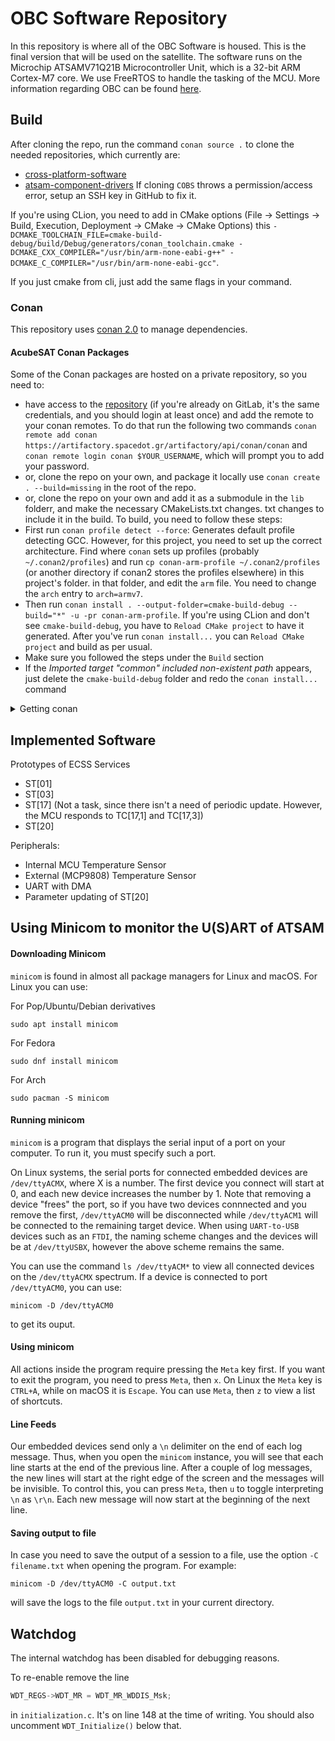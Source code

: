 # OBC Software Repository

In this repository is where all of the OBC Software is housed. This is the final version that will be used on the satellite.
The software runs on the Microchip ATSAMV71Q21B Microcontroller Unit, which is a 32-bit ARM Cortex-M7 core.
We use FreeRTOS to handle the tasking of the MCU.
More information regarding OBC can be found [here](https://gitlab.com/groups/acubesat/obc/-/wikis/home).

## Build

After cloning the repo, run the command `conan source .` to clone the needed repositories, which currently are:
- [cross-platform-software](https://gitlab.com/acubesat/obc/cross-platform-software)
- [atsam-component-drivers](https://gitlab.com/acubesat/obc/atsam-component-drivers)
If cloning `COBS` throws a permission/access error, setup an SSH key in GitHub to fix it.

If you're using CLion, you need to add in CMake options (File -> Settings -> Build, Execution, Deployment -> CMake ->
CMake Options) this `-DCMAKE_TOOLCHAIN_FILE=cmake-build-debug/build/Debug/generators/conan_toolchain.cmake -DCMAKE_CXX_COMPILER="/usr/bin/arm-none-eabi-g++" -DCMAKE_C_COMPILER="/usr/bin/arm-none-eabi-gcc"`.

If you just cmake from cli, just add the same flags in your command.

### Conan
This repository uses [conan 2.0](https://conan.io/) to manage dependencies.

#### AcubeSAT Conan Packages
Some of the Conan packages are hosted on a private repository, so you
need to:
- have access to the [repository](https://artifactory.spacedot.gr) (if you're already on GitLab, it's the same
  credentials, and you should login at least once) and add the
  remote to your conan remotes. To do that run the following two commands
  `conan remote add conan https://artifactory.spacedot.gr/artifactory/api/conan/conan` and
  `conan remote login conan $YOUR_USERNAME`, which will prompt you to add your password.
- or, clone the repo on your own, and package it locally use `conan create . --build=missing` in the root of the repo.
- or, clone the repo on your own and add it as a submodule in the `lib` folderr, and make the necessary CMakeLists.txt changes.
  txt changes to include it in the build.
To build, you need to follow these steps:
- First run `conan profile detect --force`: Generates default profile detecting GCC. However, for this project, you need to set up
    the correct architecture. Find where `conan` sets up profiles (probably `~/.conan2/profiles`) and run `cp conan-arm-profile ~/.conan2/profiles` (or another directory if conan2 stores the profiles elsewhere) in this project's folder.
    in that folder, and edit the `arm` file. You need to change the `arch` entry to `arch=armv7`.
- Then run `conan install . --output-folder=cmake-build-debug --build="*" -u -pr conan-arm-profile`. If you're using CLion and don't see `cmake-build-debug`, you have to `Reload CMake project` to have it generated. 
After you've run `conan install...` you can `Reload CMake project` and build as per usual.
- Make sure you followed the steps under the `Build` section
- If the *Imported target "common" included non-existent path* appears, just delete the `cmake-build-debug` folder and redo the `conan install...` command

<details>
<summary>Getting conan</summary>

You can install [conan](https://conan.io/) following the instructions from
[here](https://docs.conan.io/2/installation.html).:
</details>

## Implemented Software

Prototypes of ECSS Services

- ST[01]
- ST[03]
- ST[17] (Not a task, since there isn't a need of periodic update. However, the MCU responds to TC[17,1] and TC[17,3])
- ST[20]

Peripherals:

- Internal MCU Temperature Sensor
- External (MCP9808) Temperature Sensor
- UART with DMA
- Parameter updating of ST[20]

## Using Minicom to monitor the U(S)ART of ATSAM

#### Downloading Minicom

`minicom` is found in almost all package managers for Linux and macOS. For Linux you can use:

For Pop/Ubuntu/Debian derivatives
```shell
sudo apt install minicom
```

For Fedora
```shell
sudo dnf install minicom
```

For Arch
```shell
sudo pacman -S minicom
```

#### Running minicom

`minicom` is a program that displays the serial input of a port on your computer. To run it, you must specify such a port.

On Linux systems, the serial ports for connected embedded devices are `/dev/ttyACMX`, where X is a number. The first device you connect will start at 0, and each new device increases the number by 1. Note that removing a device "frees" the port, so if you have two devices connnected and you remove the first, `/dev/ttyACM0` will be disconnected while `/dev/ttyACM1` will be connected to the remaining target device. When using `UART-to-USB` devices such as an `FTDI`, the naming scheme changes and the devices will be at `/dev/ttyUSBX`, however the above scheme remains the same.

You can use the command `ls /dev/ttyACM*` to view all connected devices on the `/dev/ttyACMX` spectrum.
If a device is connected to port `/dev/ttyACM0`, you can use:
```shell
minicom -D /dev/ttyACM0
```
to get its ouput.

#### Using minicom

All actions inside the program require pressing the `Meta` key first. If you want to exit the program, you need to press `Meta`, then `x`. On Linux the `Meta` key is `CTRL+A`, while on macOS it is `Escape`. You can use `Meta`, then `z` to view a list of shortcuts.

#### Line Feeds

Our embedded devices send only a `\n` delimiter on the end of each log message. Thus, when you open the `minicom` instance, you will see that each line starts at the end of the previous line. After a couple of log messages, the new lines will start at the right edge of the screen and the messages will be invisible. To control this, you can press `Meta`, then `u` to toggle interpreting `\n` as `\r\n`. Each new message will now start at the beginning of the next line.

#### Saving output to file

In case you need to save the output of a session to a file, use the option `-C filename.txt` when opening the program. For example:
```shell
minicom -D /dev/ttyACM0 -C output.txt
```
will save the logs to the file `output.txt` in your current directory.

## Watchdog

The internal watchdog has been disabled for debugging reasons.

To re-enable remove the line

```cpp
WDT_REGS->WDT_MR = WDT_MR_WDDIS_Msk;
```

in `initialization.c`. It's on line 148 at the time of writing. You should also uncomment `WDT_Initialize()` below that.
